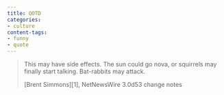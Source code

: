 ```yaml
---
title: QOTD
categories:
- culture
content-tags:
- funny
- quote
---
```


> This may have side effects. The sun could go nova, or squirrels may finally start talking. Bat-rabbits may attack.
> <footer>[Brent Simmons][1], NetNewsWire 3.0d53 change notes</footer>

   [1]: http://inessential.com/
